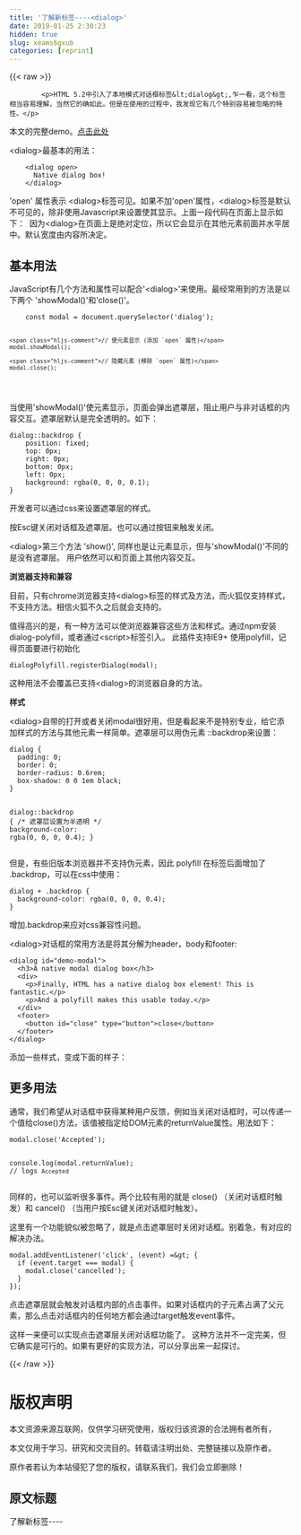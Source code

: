 ```yaml
---
title: '了解新标签----<dialog>' 
date: 2019-01-25 2:30:23
hidden: true
slug: xeams6gxub
categories: [reprint]
---
```


{{< raw >}}

            <p>HTML 5.2中引入了本地模式对话框标签&lt;dialog&gt;,乍一看，这个标签相当容易理解，当然它的确如此。但是在使用的过程中，我发现它有几个特别容易被忽略的特性。</p>
<p>本文的完整demo。<a href="https://codepen.io/keithjgrant/pen/eyMMVL">点击此处</a></p>
<p>&lt;dialog&gt;最基本的用法：</p>
<pre><code class="hljs hsp">    &lt;<span class="hljs-keyword">dialog</span> open&gt;
      Native <span class="hljs-keyword">dialog</span> box!
    &lt;/<span class="hljs-keyword">dialog</span>&gt;
</code></pre><p>'open' 属性表示 &lt;dialog&gt;标签可见。如果不加'open'属性，&lt;dialog&gt;标签是默认不可见的，除非使用Javascript来设置使其显示。上面一段代码在页面上显示如下：
<img src="https://keithjgrant.com/images/2018/native-dialog-basic.png" alt="">
因为&lt;dialog&gt;在页面上是绝对定位，所以它会显示在其他元素前面并水平居中。默认宽度由内容所决定。</p>
<h2><strong>基本用法</strong></h2>
<p>JavaScript有几个方法和属性可以配合'&lt;dialog&gt;'来使用。最经常用到的方法是以下两个 'showModal()'和'close()'。</p>
<pre><code class="hljs dart">    <span class="hljs-keyword">const</span> modal = <span class="hljs-built_in">document</span>.<span class="hljs-built_in">querySelector</span>(<span class="hljs-string">'dialog'</span>);

    <span class="hljs-comment">// 使元素显示 (添加 `open` 属性)</span>
    modal.showModal();

    <span class="hljs-comment">// 隐藏元素 (移除 `open` 属性)</span>
    modal.close();
</code></pre><p>当使用'showModal()'使元素显示，页面会弹出遮罩层，阻止用户与非对话框的内容交互。遮罩层默认是完全透明的。如下：</p>
<pre><code class="hljs css"><span class="hljs-selector-tag">dialog</span><span class="hljs-selector-pseudo">::backdrop</span> {
    <span class="hljs-attribute">position</span>: fixed;
    <span class="hljs-attribute">top</span>: <span class="hljs-number">0px</span>;
    <span class="hljs-attribute">right</span>: <span class="hljs-number">0px</span>;
    <span class="hljs-attribute">bottom</span>: <span class="hljs-number">0px</span>;
    <span class="hljs-attribute">left</span>: <span class="hljs-number">0px</span>;
    <span class="hljs-attribute">background</span>: <span class="hljs-built_in">rgba</span>(0, 0, 0, 0.1);
}
</code></pre><p>开发者可以通过css来设置遮罩层的样式。
按Esc键关闭对话框及遮罩层。也可以通过按钮来触发关闭。</p>
<p>&lt;dialog&gt;第三个方法 'show()', 同样也是让元素显示，但与'showModal()'不同的是没有遮罩层。
用户依然可以和页面上其他内容交互。</p>
<p><strong>浏览器支持和兼容</strong></p>
<p>目前，只有chrome浏览器支持&lt;dialog&gt;标签的样式及方法，而火狐仅支持样式，不支持方法。相信火狐不久之后就会支持的。</p>
<p>值得高兴的是，有一种方法可以使浏览器兼容这些方法和样式。通过npm安装 dialog-polyfill，或者通过&lt;script&gt;标签引入。 此插件支持IE9+
使用polyfill，记得页面要进行初始化</p>
<pre><code class="hljs abnf">dialogPolyfill.registerDialog(modal)<span class="hljs-comment">;</span>
</code></pre><p>这种用法不会覆盖已支持&lt;dialog&gt;的浏览器自身的方法。</p>
<p><strong>样式</strong></p>
<p>&lt;dialog&gt;自带的打开或者关闭modal很好用，但是看起来不是特别专业，给它添加样式的方法与其他元素一样简单。遮罩层可以用伪元素 ::backdrop来设置：</p>
<pre><code class="hljs css"><span class="hljs-selector-tag">dialog</span> {
  <span class="hljs-attribute">padding</span>: <span class="hljs-number">0</span>;
  <span class="hljs-attribute">border</span>: <span class="hljs-number">0</span>;
  <span class="hljs-attribute">border-radius</span>: <span class="hljs-number">0.6rem</span>;
  <span class="hljs-attribute">box-shadow</span>: <span class="hljs-number">0</span> <span class="hljs-number">0</span> <span class="hljs-number">1em</span> black;
}

<span class="hljs-selector-tag">dialog</span><span class="hljs-selector-pseudo">::backdrop</span> {
  <span class="hljs-comment">/* 遮罩层设置为半透明 */</span>
  <span class="hljs-attribute">background-color</span>: <span class="hljs-built_in">rgba</span>(0, 0, 0, 0.4);
}
</code></pre><p>但是，有些旧版本浏览器并不支持伪元素，因此 polyfill 在标签后面增加了 .backdrop，可以在css中使用：</p>
<pre><code class="hljs css"><span class="hljs-selector-tag">dialog</span> + <span class="hljs-selector-class">.backdrop</span> {
  <span class="hljs-attribute">background-color</span>: <span class="hljs-built_in">rgba</span>(0, 0, 0, 0.4);
}
</code></pre><p>增加.backdrop来应对css兼容性问题。</p>
<p>&lt;dialog&gt;对话框的常用方法是将其分解为header，body和footer:</p>
<pre><code class="hljs xml"><span class="hljs-tag">&lt;<span class="hljs-name">dialog</span> <span class="hljs-attr">id</span>=<span class="hljs-string">"demo-modal"</span>&gt;</span>
  <span class="hljs-tag">&lt;<span class="hljs-name">h3</span>&gt;</span>A native modal dialog box<span class="hljs-tag">&lt;/<span class="hljs-name">h3</span>&gt;</span>
  <span class="hljs-tag">&lt;<span class="hljs-name">div</span>&gt;</span>
    <span class="hljs-tag">&lt;<span class="hljs-name">p</span>&gt;</span>Finally, HTML has a native dialog box element! This is fantastic.<span class="hljs-tag">&lt;/<span class="hljs-name">p</span>&gt;</span>
    <span class="hljs-tag">&lt;<span class="hljs-name">p</span>&gt;</span>And a polyfill makes this usable today.<span class="hljs-tag">&lt;/<span class="hljs-name">p</span>&gt;</span>
  <span class="hljs-tag">&lt;/<span class="hljs-name">div</span>&gt;</span>
  <span class="hljs-tag">&lt;<span class="hljs-name">footer</span>&gt;</span>
    <span class="hljs-tag">&lt;<span class="hljs-name">button</span> <span class="hljs-attr">id</span>=<span class="hljs-string">"close"</span> <span class="hljs-attr">type</span>=<span class="hljs-string">"button"</span>&gt;</span>close<span class="hljs-tag">&lt;/<span class="hljs-name">button</span>&gt;</span>
  <span class="hljs-tag">&lt;/<span class="hljs-name">footer</span>&gt;</span>
<span class="hljs-tag">&lt;/<span class="hljs-name">dialog</span>&gt;</span>
</code></pre><p>添加一些样式，变成下面的样子：
<img src="https://keithjgrant.com/images/2018/native-dialog-styled.png" alt=""></p>
<h2><strong>更多用法</strong></h2>
<p>通常，我们希望从对话框中获得某种用户反馈，例如当关闭对话框时，可以传递一个值给close()方法，该值被指定给DOM元素的returnValue属性。用法如下：</p>
<pre><code class="hljs less"><span class="hljs-selector-tag">modal</span><span class="hljs-selector-class">.close</span>(<span class="hljs-string">'Accepted'</span>);

<span class="hljs-selector-tag">console</span><span class="hljs-selector-class">.log</span>(modal.returnValue); <span class="hljs-comment">// logs `Accepted`</span>
</code></pre><p>同样的，也可以监听很多事件。两个比较有用的就是 close() （关闭对话框时触发）和 cancel() （当用户按Esc键关闭对话框时触发）。</p>
<p>这里有一个功能貌似被忽略了，就是点击遮罩层时关闭对话框。别着急，有对应的解决办法。</p>
<pre><code class="hljs cs">modal.addEventListener(<span class="hljs-string">'click'</span>, (<span class="hljs-keyword">event</span>) =&amp;gt; {
  <span class="hljs-keyword">if</span> (<span class="hljs-keyword">event</span>.target === modal) {
    modal.close(<span class="hljs-string">'cancelled'</span>);
  }
});
</code></pre><p>点击遮罩层就会触发对话框内部的点击事件。如果对话框内的子元素占满了父元素，那么点击对话框内的任何地方都会通过target触发event事件。</p>
<p>这样一来便可以实现点击遮罩层关闭对话框功能了。
这种方法并不一定完美，但它确实是可行的。如果有更好的实现方法，可以分享出来一起探讨。</p>

          
{{< /raw >}}

# 版权声明
本文资源来源互联网，仅供学习研究使用，版权归该资源的合法拥有者所有，

本文仅用于学习、研究和交流目的。转载请注明出处、完整链接以及原作者。

原作者若认为本站侵犯了您的版权，请联系我们，我们会立即删除！

## 原文标题
了解新标签----<dialog>

## 原文链接
[https://www.zcfy.cc/article/meet-the-new-dialog-element](https://www.zcfy.cc/article/meet-the-new-dialog-element)

